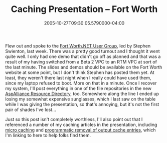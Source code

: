 ﻿---
title: Caching Presentation – Fort Worth
date: "2005-10-27T09:30:05.5790000-04:00"
description: Flew out and spoke to the Fort Worth.NET User Group, led by
featuredImage: /img/default-post-image.jpg
---

Flew out and spoke to the [Fort Worth.NET User Group](http://www.fwdnug.org/), led by Stephen Swienton, last week. There was a pretty good turnout and I thought it went quite well. I only had one demo that didn't go off as planned and that was a result of my having switched from a Beta 2 VPC to an RTM VPC at sort of the last minute. The slides and demos should be available on the Fort Worth website at some point, but I don't think Stephen has posted them yet. At least, they weren't there last night when I really could have used them, since my laptop refused to boot. More on that in a minute. Once I recover my system, I'll post everything in one of the file repositories in the new [AspAlliance Resource Directory](http://index.aspalliance.com/), too. Somewhere along the line I ended up losing my somewhat expensive sunglasses, which I last saw on the table while I was giving the presentation, so that's annoying, but it's not the first pair of shades I've lost…

Just so this post isn't completely worthless, I'll also point out that I referenced a number of my caching articles in the presentation, including [micro caching](http://aspalliance.com/251) and [programmatic removal of output cache entries](http://aspalliance.com/668), which I'm linking to here to help folks find them.

